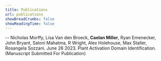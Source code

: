 ```yaml
---
title: Publications
url: publications
showBreadCrumbs: false
showReadingTime: false
---
```


-- Nicholas Morffy, Lisa Van den Broeck, **Caelan Miller**, Ryan Emenecker, John Bryant, Saloni Mahatma, R Wright, Alex Holehouse, Max Staller, Rosangela Sozzani. June 26 2023. Plant Activation Domain Identification. (Manuscript Submitted For Publication)
